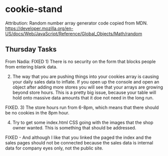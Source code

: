 # cookie-stand

Attribution: Random number array generator code copied from MDN.
https://developer.mozilla.org/en-US/docs/Web/JavaScript/Reference/Global_Objects/Math/random

## Thursday Tasks
From Nadia:
FIXED 1) There is no security on the form that blocks people from entering blank data.

2) The way that you are pushing things into your cookies array is causing your daily sales data to inflate. If you open up the console and open an object after adding more stores you will see that your arrays are growing beyond store hours. This is a pretty big issue, because your table will hold onto massive data amounts that it doe not need in the long run.

FIXED. 3) The store hours run from 6-8pm, which means that there should be no cookies in the 8pm hour.

4) Try to get some index.html CSS going with the images that the shop owner wanted. This is something that should be addressed.

FIXED - And although I like that you linked the paged the index and the sales pages should not be connected because the sales data is internal data for company eyes only, not the public site.
